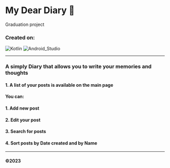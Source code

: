 
#  **My Dear Diary** 📒
Graduation project
### Created on:
![Kotlin](https://img.shields.io/badge/Kotlin-blueviolet?style=for-the-badge&logo=Kotlin&logoColor=blue) ![Android_Studio](https://img.shields.io/badge/Android_Studio-black?style=for-the-badge&logo=AndroidStudio&logoColor=green) 
___
### A simply Diary that allows you to write your memories and thoughts

  #### 1. A list of your posts is available on the main page
  #### You can:
  #### 1. Add new post
  #### 2. Edit your post
  #### 3. Search for posts
  #### 4. Sort posts by Date created and by Name


 ___
#### ©️2023
